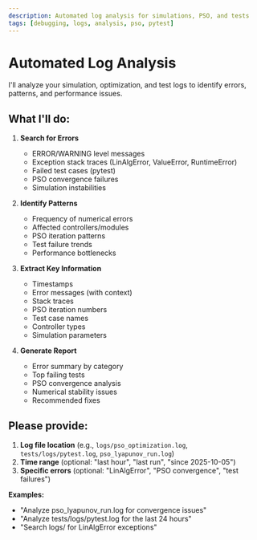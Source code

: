 ```yaml
---
description: Automated log analysis for simulations, PSO, and tests
tags: [debugging, logs, analysis, pso, pytest]
---
```


# Automated Log Analysis

I'll analyze your simulation, optimization, and test logs to identify errors, patterns, and performance issues.

## What I'll do:

1. **Search for Errors**
   - ERROR/WARNING level messages
   - Exception stack traces (LinAlgError, ValueError, RuntimeError)
   - Failed test cases (pytest)
   - PSO convergence failures
   - Simulation instabilities

2. **Identify Patterns**
   - Frequency of numerical errors
   - Affected controllers/modules
   - PSO iteration patterns
   - Test failure trends
   - Performance bottlenecks

3. **Extract Key Information**
   - Timestamps
   - Error messages (with context)
   - Stack traces
   - PSO iteration numbers
   - Test case names
   - Controller types
   - Simulation parameters

4. **Generate Report**
   - Error summary by category
   - Top failing tests
   - PSO convergence analysis
   - Numerical stability issues
   - Recommended fixes

## Please provide:

1. **Log file location** (e.g., `logs/pso_optimization.log`, `tests/logs/pytest.log`, `pso_lyapunov_run.log`)
2. **Time range** (optional: "last hour", "last run", "since 2025-10-05")
3. **Specific errors** (optional: "LinAlgError", "PSO convergence", "test failures")

**Examples:**
- "Analyze pso_lyapunov_run.log for convergence issues"
- "Analyze tests/logs/pytest.log for the last 24 hours"
- "Search logs/ for LinAlgError exceptions"
